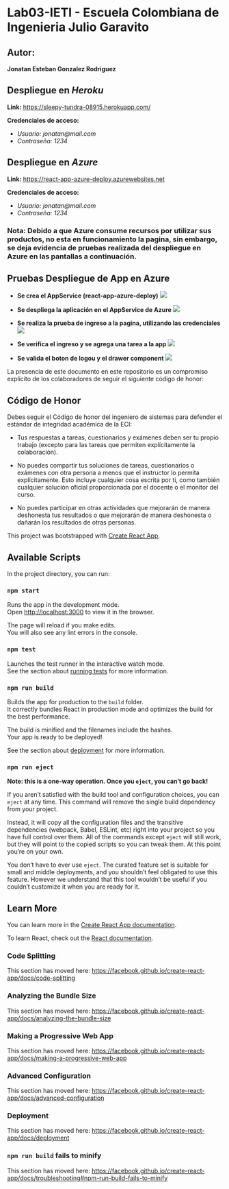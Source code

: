 # Lab03-IETI - Escuela Colombiana de Ingenieria Julio Garavito 

## Autor: ##
**Jonatan Esteban Gonzalez Rodriguez**

## Despliegue en _Heroku_ ##
**Link:** https://sleepy-tundra-08915.herokuapp.com/

**Credenciales de acceso:**
   - _Usuario: jonatan@mail.com_
   - _Contraseña: 1234_

## Despliegue en _Azure_ ##
**Link:** https://react-app-azure-deploy.azurewebsites.net

**Credenciales de acceso:**
   - _Usuario: jonatan@mail.com_
   - _Contraseña: 1234_
   
### Nota: Debido a que Azure consume recursos por utilizar sus productos, no esta en funcionamiento la pagina, sin embargo, se deja evidencia de pruebas realizada del despliegue en Azure en las pantallas a continuación. ###

## Pruebas Despliegue de App en Azure ##
- **Se crea el AppService (react-app-azure-deploy)**
![](https://github.com/JonatanGonzalez09/Lab03-IETI/blob/master/images/Creacion%20recurso.JPG)

- **Se despliega la aplicación en el AppService de Azure**
![](https://github.com/JonatanGonzalez09/Lab03-IETI/blob/master/images/App-desplegada.JPG)

- **Se realiza la prueba de ingreso a la pagina, utilizando las credenciales**
![](https://github.com/JonatanGonzalez09/Lab03-IETI/blob/master/images/prueba1.JPG)

- **Se verifica el ingreso y se agrega una tarea a la app**
![](https://github.com/JonatanGonzalez09/Lab03-IETI/blob/master/images/prueba2.JPG)

- **Se valida el boton de logou y el drawer component**
![](https://github.com/JonatanGonzalez09/Lab03-IETI/blob/master/images/prueba3.JPG)

La presencia de este documento en este repositorio es un compromiso explícito de los colaboradores de seguir el siguiente código de honor:

Código de Honor
------
Debes seguir el Código de honor del ingeniero de sistemas para defender el estándar de integridad académica de la ECI:

- Tus respuestas a tareas, cuestionarios y exámenes deben ser tu propio trabajo (excepto para las tareas que permiten explícitamente la colaboración).

- No puedes compartir tus soluciones de tareas, cuestionarios o exámenes con otra persona a menos que el instructor lo permita explícitamente. Esto incluye cualquier cosa escrita por ti, como también cualquier solución oficial proporcionada por el docente o el monitor del curso.

- No puedes participar en otras actividades que mejorarán de manera deshonesta tus resultados o que mejorarán de manera deshonesta o dañarán los resultados de otras personas.

This project was bootstrapped with [Create React App](https://github.com/facebook/create-react-app).

## Available Scripts

In the project directory, you can run:

### `npm start`

Runs the app in the development mode.<br />
Open [http://localhost:3000](http://localhost:3000) to view it in the browser.

The page will reload if you make edits.<br />
You will also see any lint errors in the console.

### `npm test`

Launches the test runner in the interactive watch mode.<br />
See the section about [running tests](https://facebook.github.io/create-react-app/docs/running-tests) for more information.

### `npm run build`

Builds the app for production to the `build` folder.<br />
It correctly bundles React in production mode and optimizes the build for the best performance.

The build is minified and the filenames include the hashes.<br />
Your app is ready to be deployed!

See the section about [deployment](https://facebook.github.io/create-react-app/docs/deployment) for more information.

### `npm run eject`

**Note: this is a one-way operation. Once you `eject`, you can’t go back!**

If you aren’t satisfied with the build tool and configuration choices, you can `eject` at any time. This command will remove the single build dependency from your project.

Instead, it will copy all the configuration files and the transitive dependencies (webpack, Babel, ESLint, etc) right into your project so you have full control over them. All of the commands except `eject` will still work, but they will point to the copied scripts so you can tweak them. At this point you’re on your own.

You don’t have to ever use `eject`. The curated feature set is suitable for small and middle deployments, and you shouldn’t feel obligated to use this feature. However we understand that this tool wouldn’t be useful if you couldn’t customize it when you are ready for it.

## Learn More

You can learn more in the [Create React App documentation](https://facebook.github.io/create-react-app/docs/getting-started).

To learn React, check out the [React documentation](https://reactjs.org/).

### Code Splitting

This section has moved here: https://facebook.github.io/create-react-app/docs/code-splitting

### Analyzing the Bundle Size

This section has moved here: https://facebook.github.io/create-react-app/docs/analyzing-the-bundle-size

### Making a Progressive Web App

This section has moved here: https://facebook.github.io/create-react-app/docs/making-a-progressive-web-app

### Advanced Configuration

This section has moved here: https://facebook.github.io/create-react-app/docs/advanced-configuration

### Deployment

This section has moved here: https://facebook.github.io/create-react-app/docs/deployment

### `npm run build` fails to minify

This section has moved here: https://facebook.github.io/create-react-app/docs/troubleshooting#npm-run-build-fails-to-minify
